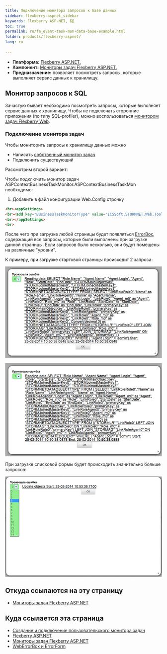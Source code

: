 ```yaml
---
title: Подключение монитора запросов к базе данных
sidebar: flexberry-aspnet_sidebar
keywords: Flexberry ASP-NET, БД
toc: true
permalink: ru/fa_event-task-mon-data-base-example.html
folder: products/flexberry-aspnet/
lang: ru

---
```


* **Платформа:** [Flexberry ASP.NET.](fa_flexberry-a-s-p-n-e-t.html)
* **Компонент:** [Мониторы задач Flexberry ASP.NET.](fa_monitor-tasks--Flexberry--web.html)
* **Предназначение:** позволяет посмотреть запросы, которые выполняет сервис данных к хранилищу.

## Монитор запросов к SQL

Зачастую бывает необходимо посмотреть запросы, которые выполняет сервис данных к хранилищу. Чтобы не подключать сторонние приложения (по типу SQL-profiler), можно воспользоваться [монитором задач Flexberry Web](monitor-tasks--Flexberry--web.html).

### Подключение монитора задач

Чтобы мониторить запросы к хранилищу данных можно

* Написать [собственный монитор задач](fo_creating-and-connection--business-task-monitor.html)
* Подключить существующий

Рассмотрим второй вариант:

Чтобы подключить монитор задач ASPContextBusinessTaskMonitor.ASPContextBusinessTaskMon необходимо:

1. Добавить в файл конфигурации Web.Config строчку 

```html
<br><appSettings>
<br><add key="BusinessTaskMonitorType" value="ICSSoft.STORMNET.Web.Tools.WebBusinessTaskMon, ICSSoft.STORMNET.Web.Tools" />
<br></appSettings>
<br>
```

После чего при загрузке любой страницы будет появляться [ErrorBox](fa_web-error-box-and--error-form.html), содержащий все запросы, которые были выполнены при загрузке данной страницы. Если запросов было несколько, они будут помещены на различные "уровни".

К примеру, при загрузке стартовой страницы происходит 2 запроса:

![](/images/pages/products/flexberry-aspnet/aspnet/monitor1.png)

![](/images/pages/products/flexberry-aspnet/aspnet/monitor2.png)

При загрузке списковой формы будет происходить значительно больше запросов:

![](/images/pages/products/flexberry-aspnet/aspnet/monitor3.png)

## Откуда ссылаются на эту страницу

* [Мониторы задач Flexberry ASP.NET](fa_monitor-tasks-Flexberry-web.html)

## Куда ссылается эта страница

* [Создание и подключение пользовательского монитора задач](fo_creating-and-connection--business-task-monitor.html)
* [Flexberry ASP.NET](fa_flexberry-a-s-p-n-e-t.html)
* [Мониторы задач Flexberry ASP.NET](fa_monitor-tasks--Flexberry--web.html)
* [WebErrorBox и ErrorForm](fa_web-error-box-and--error-form.html)